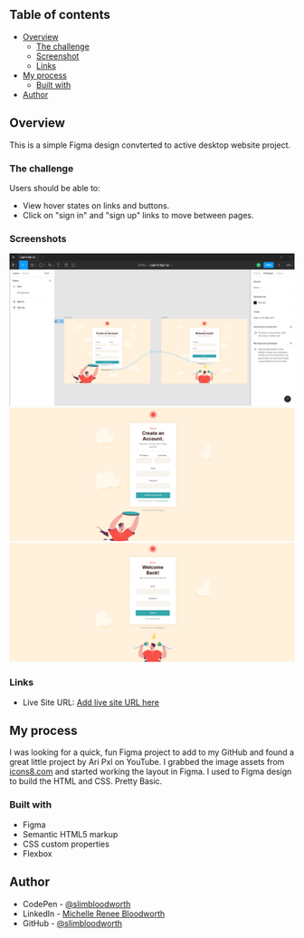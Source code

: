 
## Table of contents

- [Overview](#overview)
  - [The challenge](#the-challenge)
  - [Screenshot](#screenshot)
  - [Links](#links)
- [My process](#my-process)
  - [Built with](#built-with)  
- [Author](#author)

## Overview

This is a simple Figma design convterted to active desktop website project.

### The challenge

Users should be able to:

- View hover states on links and buttons.
- Click on "sign in" and "sign up" links to move between pages.

### Screenshots

![Figma Layout](./assets/images/figma-screen-shot.png)
![sign-up-screen](./assets/images/sign-up-screen.png)
![sign-in-screen](./assets/images/sign-in-screen.png)

### Links

- Live Site URL: [Add live site URL here](https://slimbloodworth.github.io/simple-figma-to-HTML-project/)

## My process

I was looking for a quick, fun Figma project to add to my GitHub and found a great little project by Ari Pxl on YouTube.
I grabbed the image assets from [icons8.com](https://icons8.com/illustrations/style--sammy) and started working the layout in Figma. I used to Figma design to build the HTML and CSS. Pretty Basic.  

### Built with

- Figma 
- Semantic HTML5 markup
- CSS custom properties
- Flexbox


## Author

- CodePen - [@slimbloodworth](https://codepen.io/slimbloodworth)
- LinkedIn - [Michelle Renee Bloodworth](https://www.linkedin.com/in/michelle-renee-99b455187/)
- GitHub - [@slimbloodworth](https://github.com/SlimBloodworth)


